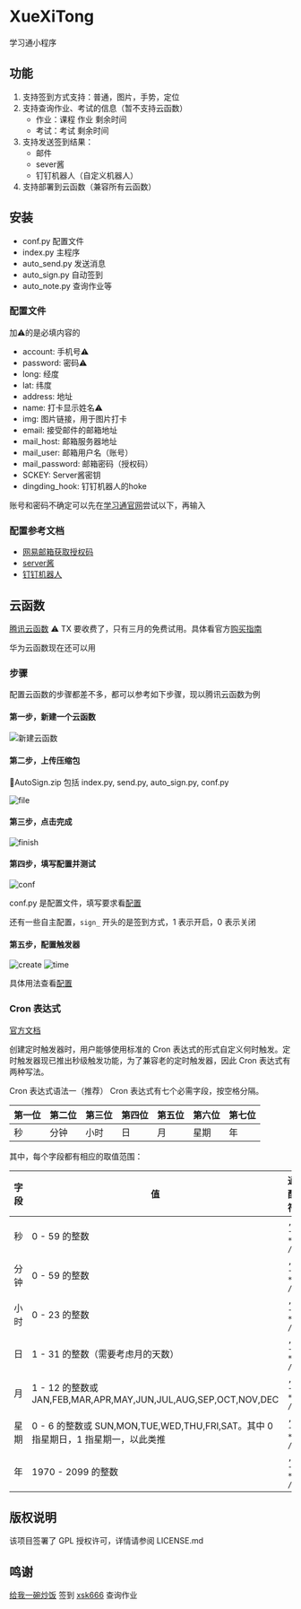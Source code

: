 # XueXiTong

学习通小程序

## 功能

1. 支持签到方式支持：普通，图片，手势，定位
2. 支持查询作业、考试的信息（暂不支持云函数）
   - 作业：课程 作业 剩余时间
   - 考试：考试 剩余时间
3. 支持发送签到结果：
   - 邮件
   - sever酱
   - 钉钉机器人（自定义机器人）
4. 支持部署到云函数（兼容所有云函数）

## 安装

- conf.py 配置文件
- index.py 主程序
- auto_send.py 发送消息
- auto_sign.py 自动签到
- auto_note.py 查询作业等

### 配置文件

加:warning:的是必填内容的

- account: 手机号:warning:
- password: 密码:warning:
- long: 经度
- lat: 纬度
- address: 地址
- name: 打卡显示姓名:warning:
- img: 图片链接，用于图片打卡
- email: 接受邮件的邮箱地址
- mail_host: 邮箱服务器地址
- mail_user: 邮箱用户名（账号）
- mail_password: 邮箱密码（授权码）
- SCKEY: Server酱密钥
- dingding_hook: 钉钉机器人的hoke

账号和密码不确定可以先在[学习通官网](https://passport2.chaoxing.com/login?fid=&newversion=true&refer=https%3A%2F%2Fi.chaoxing.com)尝试以下，再输入

### 配置参考文档

- [网易邮箱获取授权码](https://help.mail.163.com/faqDetail.do?code=d7a5dc8471cd0c0e8b4b8f4f8e49998b374173cfe9171305fa1ce630d7f67ac21b8ba4d48ed49ebc)
- [server酱](https://sct.ftqq.com/)
- [钉钉机器人](https://open.dingtalk.com/document/robots/custom-robot-access)

## 云函数

[腾讯云函数](https://cloud.tencent.com/product/scf/)
:warning: TX 要收费了，只有三月的免费试用。具体看官方[购买指南](https://cloud.tencent.com/document/product/583/12280)

华为云函数现在还可以用

### 步骤

配置云函数的步骤都差不多，都可以参考如下步骤，现以腾讯云函数为例

#### 第一步，新建一个云函数

![新建云函数](./image/2022-04-06-19-35-38.jpg)

#### 第二步，上传压缩包

:eyes:AutoSign.zip 包括 index.py, send.py, auto_sign.py, conf.py

![file](image/20220529124112.png)  

#### 第三步，点击完成

![finish](./image/2022-04-06-19-54-30.jpg)

#### 第四步，填写配置并测试

![conf](image/20220529124412.png)

conf.py 是配置文件，填写要求看[配置](#配置文件)

还有一些自主配置，`sign_` 开头的是签到方式，1 表示开启，0 表示关闭

#### 第五步，配置触发器

![create](./image/2022-04-06-19-55-41.jpg)
![time](./image/2022-04-06-20-03-36.jpg)

具体用法查看[配置](#cron-表达式)

### Cron 表达式

[官方文档](https://cloud.tencent.com/document/product/583/9708)

创建定时触发器时，用户能够使用标准的 Cron 表达式的形式自定义何时触发。定时触发器现已推出秒级触发功能，为了兼容老的定时触发器，因此 Cron 表达式有两种写法。

Cron 表达式语法一（推荐）
Cron 表达式有七个必需字段，按空格分隔。

| 第一位 | 第二位 | 第三位 | 第四位 | 第五位 | 第六位 | 第七位 |
| ------ | ------ | ------ | ------ | ------ | ------ | ------ |
| 秒     | 分钟   | 小时   | 日     | 月     | 星期   | 年     |

其中，每个字段都有相应的取值范围：

| 字段 | 值                                                                                | 通配符    |
| ---- | --------------------------------------------------------------------------------- | --------- |
| 秒   | 0 - 59 的整数                                                                     | `, - * /` |
| 分钟 | 0 - 59 的整数                                                                     | `, - * /` |
| 小时 | 0 - 23 的整数                                                                     | `, - * /` |
| 日   | 1 - 31 的整数（需要考虑月的天数）                                                 | `, - * /` |
| 月   | 1 - 12 的整数或 JAN,FEB,MAR,APR,MAY,JUN,JUL,AUG,SEP,OCT,NOV,DEC                   | `, - * /` |
| 星期 | 0 - 6 的整数或 SUN,MON,TUE,WED,THU,FRI,SAT。其中 0 指星期日，1 指星期一，以此类推 | `, - * /` |
| 年   | 1970 - 2099 的整数                                                                | `, - * /` |

## 版权说明

该项目签署了 GPL 授权许可，详情请参阅 LICENSE.md

## 鸣谢

[给我一碗炒饭](https://www.bilibili.com/video/av94208525) 签到
[xsk666](https://github.com/xsk666) 查询作业
